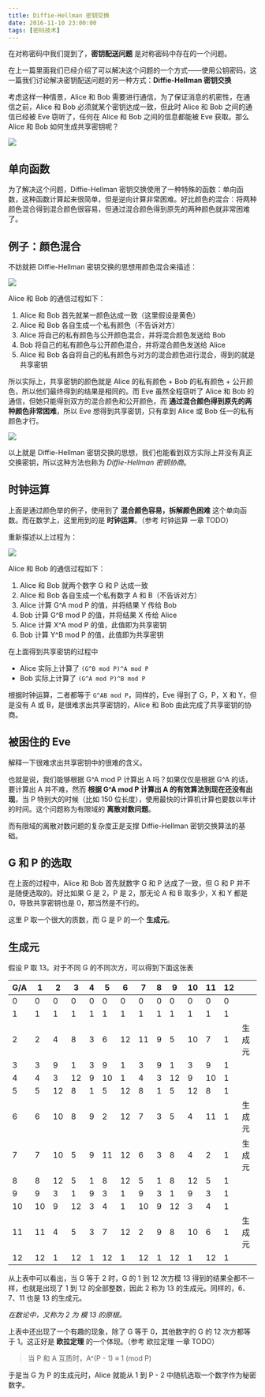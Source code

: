 ```yaml
---
title: Diffie-Hellman 密钥交换
date: 2016-11-10 23:00:00
tags: [密码技术]
---
```


在对称密码中我们提到了，**密钥配送问题** 是对称密码中存在的一个问题。

在上一篇里面我们已经介绍了可以解决这个问题的一个方式——使用公钥密码，这一篇我们讨论解决密钥配送问题的另一种方式：**Diffie-Hellman 密钥交换**

<!-- more -->

考虑这样一种情景，Alice 和 Bob 需要进行通信，为了保证消息的机密性，在通信之前，Alice 和 Bob 必须就某个密钥达成一致，但此时 Alice 和 Bob 之间的通信已经被 Eve 窃听了，任何在 Alice 和 Bob 之间的信息都能被 Eve 获取。那么 Alice 和 Bob 如何生成共享密钥呢？

![](http://7xo08n.com1.z0.glb.clouddn.com/blog/diffie-hellman/01.png)

## 单向函数

为了解决这个问题，Diffie-Hellman 密钥交换使用了一种特殊的函数：单向函数，这种函数计算起来很简单，但是逆向计算非常困难。好比颜色的混合：将两种颜色混合得到混合颜色很容易，但通过混合颜色得到原先的两种颜色就非常困难了。

## 例子：颜色混合

不妨就把 Diffie-Hellman 密钥交换的思想用颜色混合来描述：

![](http://7xo08n.com1.z0.glb.clouddn.com/blog/diffie-hellman/02.png)

Alice 和 Bob 的通信过程如下：

1. Alice 和 Bob 首先就某一颜色达成一致（这里假设是黄色）
2. Alice 和 Bob 各自生成一个私有颜色（不告诉对方）
3. Alice 将自己的私有颜色与公开颜色混合，并将混合颜色发送给 Bob
4. Bob 将自己的私有颜色与公开颜色混合，并将混合颜色发送给 Alice
5. Alice 和 Bob 各自将自己的私有颜色与对方的混合颜色进行混合，得到的就是共享密钥

所以实际上，共享密钥的颜色就是 Alice 的私有颜色 + Bob 的私有颜色 + 公开颜色，所以他们最终得到的结果是相同的。而 Eve 虽然全程窃听了 Alice 和 Bob 的通信，但她只能得到双方的混合颜色和公开颜色，而 **通过混合颜色得到原先的两种颜色非常困难**，所以 Eve 想得到共享密钥，只有拿到 Alice 或 Bob 任一的私有颜色才行。

![](http://7xo08n.com1.z0.glb.clouddn.com/blog/diffie-hellman/03.png)

以上就是 Diffie-Hellman 密钥交换的思想，我们也能看到双方实际上并没有真正交换密钥，所以这种方法也称为 *Diffie-Hellman 密钥协商*。

## 时钟运算

上面是通过颜色举的例子，使用到了 **混合颜色容易，拆解颜色困难** 这个单向函数。而在数学上，这里用到的是 **时钟运算**。（参考 时钟运算 一章 TODO）

重新描述以上过程为：

![](http://7xo08n.com1.z0.glb.clouddn.com/blog/diffie-hellman/04.png)

Alice 和 Bob 的通信过程如下：

1. Alice 和 Bob 就两个数字 G 和 P 达成一致
2. Alice 和 Bob 各自生成一个私有数字 A 和 B（不告诉对方）
3. Alice 计算 G^A mod P 的值，并将结果 Y 传给 Bob
4. Bob 计算 G^B mod P 的值，并将结果 X 传给 Alice
5. Alice 计算 X^A mod P 的值，此值即为共享密钥
6. Bob 计算 Y^B mod P 的值，此值即为共享密钥

在上面得到共享密钥的过程中

- Alice 实际上计算了 `(G^B mod P)^A mod P`
- Bob 实际上计算了 `(G^A mod P)^B mod P`

根据时钟运算，二者都等于 `G^AB mod P`，同样的，Eve 得到了 G，P，X 和 Y，但是没有 A 或 B，是很难求出共享密钥的，Alice 和 Bob 由此完成了共享密钥的协商。

## 被困住的 Eve

解释一下很难求出共享密钥中的很难的含义。

也就是说，我们能够根据 G^A mod P 计算出 A 吗？如果仅仅是根据 G^A 的话，要计算出 A 并不难，然而 **根据 G^A mod P 计算出 A 的有效算法到现在还没有出现**，当 P 特别大的时候（比如 150 位长度），使用最快的计算机计算也要数以年计的时间。这个问题称为有限域的 **离散对数问题**。

而有限域的离散对数问题的复杂度正是支撑 Diffie-Hellman 密钥交换算法的基础。

## G 和 P 的选取

在上面的过程中，Alice 和 Bob 首先就数字 G 和 P 达成了一致，但 G 和 P 并不是随便选取的。好比如果 G 是 2，P 是 2，那无论 A 和 B 取多少，X 和 Y 都是 0，导致共享密钥也是 0，那当然是不行的。

这里 P 取一个很大的质数，而 G 是 P 的一个 **生成元**。

## 生成元

假设 P 取 13。对于不同 G 的不同次方，可以得到下面这张表

| G/A  | 1    | 2    | 3    | 4    | 5    | 6    | 7    | 8    | 9    | 10   | 11   | 12   |      |
| ---- | ---- | ---- | ---- | ---- | ---- | ---- | ---- | ---- | ---- | ---- | ---- | :--- | ---- |
| 0    | 0    | 0    | 0    | 0    | 0    | 0    | 0    | 0    | 0    | 0    | 0    | 0    |      |
| 1    | 1    | 1    | 1    | 1    | 1    | 1    | 1    | 1    | 1    | 1    | 1    | 1    |      |
| 2    | 2    | 4    | 8    | 3    | 6    | 12   | 11   | 9    | 5    | 10   | 7    | 1    | 生成元  |
| 3    | 3    | 9    | 1    | 3    | 9    | 1    | 3    | 9    | 1    | 3    | 9    | 1    |      |
| 4    | 4    | 3    | 12   | 9    | 10   | 1    | 4    | 3    | 12   | 9    | 10   | 1    |      |
| 5    | 5    | 12   | 8    | 1    | 5    | 12   | 8    | 1    | 5    | 12   | 8    | 1    |      |
| 6    | 6    | 10   | 8    | 9    | 2    | 12   | 7    | 3    | 5    | 4    | 11   | 1    | 生成元  |
| 7    | 7    | 10   | 5    | 9    | 11   | 12   | 6    | 3    | 8    | 4    | 2    | 1    | 生成元  |
| 8    | 8    | 12   | 5    | 1    | 8    | 12   | 5    | 1    | 8    | 12   | 5    | 1    |      |
| 9    | 9    | 3    | 1    | 9    | 3    | 1    | 9    | 3    | 1    | 9    | 3    | 1    |      |
| 10   | 10   | 9    | 12   | 3    | 4    | 1    | 10   | 9    | 12   | 3    | 4    | 1    |      |
| 11   | 11   | 4    | 5    | 3    | 7    | 12   | 2    | 9    | 8    | 10   | 6    | 1    | 生成元  |
| 12   | 12   | 1    | 12   | 1    | 12   | 1    | 12   | 1    | 12   | 1    | 12   | 1    |      |

从上表中可以看出，当 G 等于 2 时，G 的 1 到 12 次方模 13 得到的结果全都不一样，也就是出现了 1 到 12 的全部整数，因此 2 称为 13 的生成元。同样的，6、7、11 也是 13 的生成元。

*在数论中，又称为 2 为 模 13 的原根。*

上表中还出现了一个有趣的现象，除了 G 等于 0，其他数字的 G 的 12 次方都等于 1。这正好是 **欧拉定理** 的一个体现。（参考 欧拉定理 一章 TODO）

>  当 P 和 A 互质时，A^(P - 1) ≡ 1 (mod P)

于是当 G 为 P 的生成元时，Alice 就能从 1 到 P - 2 中随机选取一个数字作为秘密数字。